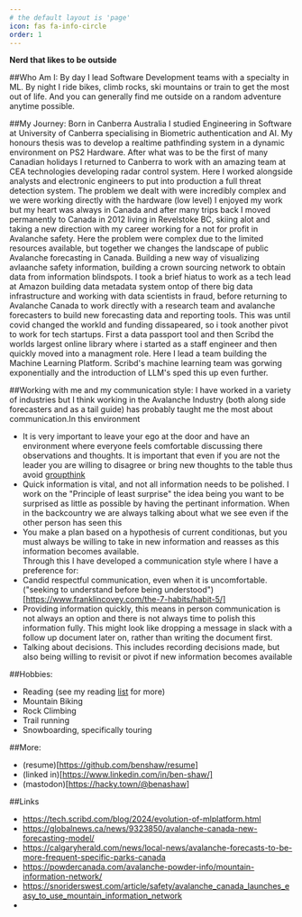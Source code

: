 ```yaml
---
# the default layout is 'page'
icon: fas fa-info-circle
order: 1
---
```



**Nerd that likes to be outside**

##Who Am I:
By day I lead Software Development teams with a specialty in ML. By night I ride bikes, climb rocks, ski mountains or train to get the most out of life. And you can generally find me outside on a random adventure anytime possible.

##My Journey:
Born in Canberra Australia I studied Engineering in Software at University of Canberra specialising in Biometric authentication and AI. My honours thesis was to develop a realtime pathfinding system in a dynamic environment on PS2 Hardware.
After what was to be the first of many Canadian holidays I returned to Canberra to work with an amazing team at CEA technologies developing radar control system. Here I worked alongside analysts and electronic engineers to put into production a full threat detection system. The problem we dealt with were incredibly complex and we were working directly with the hardware (low level)
I enjoyed my work but my heart was always in Canada and after many trips back I moved permanently to Canada in 2012 living in Revelstoke BC, skiing alot and taking a new direction with my career working for a not for profit in Avalanche safety. Here the problem were complex due to the limited resources available, but together we changes the landscape of public Avalanche forecasting in Canada. Building a new way of visualizing avlaanche safety information, building a crown sourcing network to obtain data from information blindspots. I took a brief hiatus to work as a tech lead at Amazon building data metadata system ontop of there big data infrastructure and working with data scientists in fraud, before returning to Avalanche Canada to work directly with a research team and avalanche forecasters to build new forecasting data and reporting tools. This was until covid changed the workld and funding dissapeared, so i took another pivot to work for tech startups. First a data passport tool and then Scribd the worlds largest online library where i started as a staff engineer and then quickly moved into a managment role. Here I lead a team building the Machine Learning Platform. Scribd's machine learning team was gorwing exponentially and the introduction of LLM's sped this up even further. 

##Working with me and my communication style:
I have worked in a variety of industries but I think working in the Avalanche Industry (both along side forecasters and as a tail guide) has probably taught me the most about communication.In this environment   
- It is very important to leave your ego at the door and have an environment where everyone feels comfortable discussing there observations and thoughts. It is important that even if you are not the leader you are willing to disagree or bring new thoughts to the table thus avoid [groupthink](https://en.wikipedia.org/wiki/Groupthink)
- Quick information is vital, and not all information needs to be polished. I work on the "Principle of least surprise" the idea being you want to be surprised as little as possible by having the pertinant information. When in the backcountry we are always talking about what we see even if the other person has seen this 
- You make a plan based on a hypothesis of current conditionas, but you must always be willing to take in new information and reasses as this information becomes available.  
Through this I have developed a communication style where I have a preference for:
- Candid respectful communication, even when it is uncomfortable. ("seeking to understand before being understood")[https://www.franklincovey.com/the-7-habits/habit-5/]
- Providing information quickly, this means in person communication is not always an option and there is not always time to polish this information fully. This might look like dropping a message in slack with a follow up document later on, rather than writing the document first.
- Talking about decisions. This includes recording decisions made, but also being willing to revisit or pivot if new information becomes available


##Hobbies:
 - Reading (see my reading [list](https://benshaw.github.io./reading-list/) for more)
 - Mountain Biking
 - Rock Climbing
 - Trail running
 - Snowboarding, specifically touring
   
##More:
 - (resume)[https://github.com/benshaw/resume]
 - (linked in)[https://www.linkedin.com/in/ben-shaw/]
 - (mastodon)[https://hacky.town/@benashaw]

##Links  
 - https://tech.scribd.com/blog/2024/evolution-of-mlplatform.html
 - https://globalnews.ca/news/9323850/avalanche-canada-new-forecasting-model/
 - https://calgaryherald.com/news/local-news/avalanche-forecasts-to-be-more-frequent-specific-parks-canada
 - https://powdercanada.com/avalanche-powder-info/mountain-information-network/
 - https://snoriderswest.com/article/safety/avalanche_canada_launches_easy_to_use_mountain_information_network
 - 
